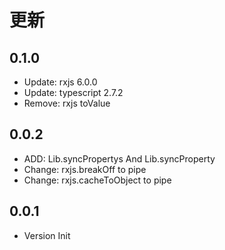 
# 更新
## 0.1.0

* Update: rxjs 6.0.0
* Update: typescript 2.7.2
* Remove: rxjs toValue

## 0.0.2

* ADD: Lib.syncPropertys And Lib.syncProperty
* Change: rxjs.breakOff to pipe
* Change: rxjs.cacheToObject to pipe

## 0.0.1

* Version Init
